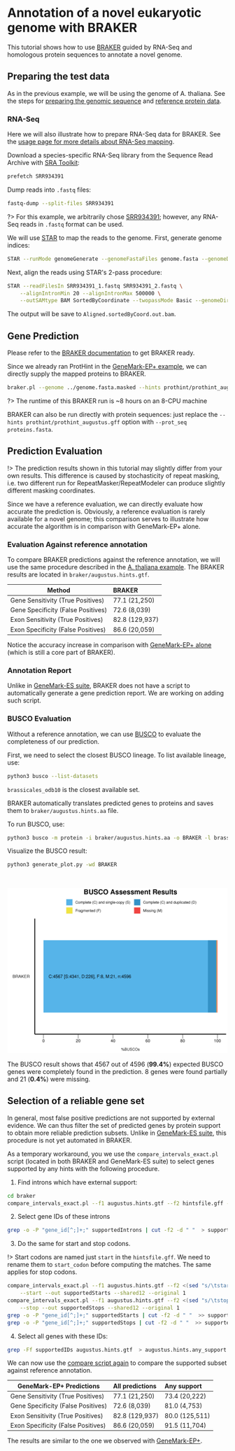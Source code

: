 # Annotation of a novel eukaryotic genome with BRAKER

This tutorial shows how to use [BRAKER](usage/braker.md) guided by RNA-Seq and homologous protein sequences to annotate a novel genome.

## Preparing the test data

As in the previous example, we will be using the genome of A. thaliana. See the steps for [preparing the genomic sequence](examples/novel_genome?id=preparing-the-test-data) and [reference protein data](examples/novel_genome?id=downloading-cross-species-proteins).

### RNA-Seq

Here we will also illustrate how to prepare RNA-Seq data for BRAKER. See the [usage page for more details about RNA-Seq mapping](usage/preparing_rna).

Download a species-specific RNA-Seq library from the Sequence Read Archive with [SRA Toolkit](https://github.com/ncbi/sra-tools):

```bash
prefetch SRR934391
```

Dump reads into `.fastq` files:

```bash
fastq-dump --split-files SRR934391
```

?> For this example, we arbitrarily chose [SRR934391](https://www.ncbi.nlm.nih.gov/sra/?term=SRR934391); however, any RNA-Seq reads in `.fastq` format can be used.

We will use [STAR](https://github.com/alexdobin/STAR) to map the reads to the genome. First, generate genome indices:

```bash
STAR --runMode genomeGenerate --genomeFastaFiles genome.fasta --genomeDir db
```

Next, align the reads using STAR's 2-pass procedure:

```bash
STAR --readFilesIn SRR934391_1.fastq SRR934391_2.fastq \
    --alignIntronMin 20 --alignIntronMax 500000 \
    --outSAMtype BAM SortedByCoordinate --twopassMode Basic --genomeDir db
```

The output will be save to `Aligned.sortedByCoord.out.bam`.

## Gene Prediction

Please refer to the [BRAKER documentation](https://github.com/Gaius-Augustus/BRAKER) to get BRAKER ready.

Since we already ran ProtHint in the [GeneMark-EP+ example](examples/novel_genome?id=predicting-genes-with-genemark-ep), we can directly supply the mapped proteins to BRAKER.

```bash
braker.pl --genome ../genome.fasta.masked --hints prothint/prothint_augustus.gff --bam Aligned.sortedByCoord.out.bam --etpmode --softmasking --cores 16
```

?> The runtime of this BRAKER run is \~8 hours on an 8-CPU machine

BRAKER can also be run directly with protein sequences: just replace the `--hints prothint/prothint_augustus.gff` option with `--prot_seq proteins.fasta`.

## Prediction Evaluation

!> The prediction results shown in this tutorial may slightly differ from your own results. This difference is caused by stochasticity of repeat masking, i.e. two different run for RepeatMasker/RepeatModeler can produce slightly different masking coordinates.

Since we have a reference evaluation, we can directly evaluate how accurate the prediction is. Obviously, a reference evaluation is rarely available for a novel genome; this comparison serves to illustrate how accurate the algorithm is in comparison with GeneMark-EP+ alone.

### Evaluation Against reference annotation

To compare BRAKER predictions against the reference annotation, we will use the same procedure described in the [A. thaliana example](examples/novel_genome?id=evaluation-against-reference-annotation). The BRAKER results are located in `braker/augustus.hints.gtf`.


| Method                             | BRAKER          |
|------------------------------------|:----------------|
| Gene Sensitivity (True Positives)  | 77.1 (21,250)   |
| Gene Specificity (False Positives) | 72.6 (8,039)    |
| Exon Sensitivity (True Positives)  | 82.8 (129,937)  |
| Exon Specificity (False Positives) | 86.6 (20,059)   |

Notice the accuracy increase in comparison with [GeneMark-EP+ alone](examples/novel_genome?id=evaluation-against-reference-annotation) (which is still a core part of BRAKER).

### Annotation Report

Unlike in [GeneMark-ES suite](output/evaluation?id=prediction-report), BRAKER does not have a script to automatically generate a gene prediction report. We are working on adding such script.

### BUSCO Evaluation

Without a reference annotation, we can use [BUSCO](evaluation?id=busco-evaluation) to evaluate the completeness of our prediction.

First, we need to select the closest BUSCO lineage. To list available lineage, use:

```bash
python3 busco --list-datasets
```

`brassicales_odb10` is the closest available set.

BRAKER automatically translates predicted genes to proteins and saves them to `braker/augustus.hints.aa` file.

To run BUSCO, use:

```bash
python3 busco -m protein -i braker/augustus.hints.aa -o BRAKER -l brassicales_odb10 --cpu 8
```

Visualize the BUSCO result:

```bash
python3 generate_plot.py -wd BRAKER
```
<br>

![athal_braker_busco](busco/athal_braker.png ':size=700') 

The BUSCO result shows that 4567 out of 4596 (**99.4%**) expected BUSCO genes were completely found in the prediction. 8 genes were found partially and 21 (**0.4%**) were missing. 

## Selection of a reliable gene set

In general, most false positive predictions are not supported by external evidence. We can thus filter the set of predicted genes by protein support to obtain more reliable prediction subsets. Unlike in [GeneMark-ES suite](output/reliable_subset.md), this procedure is not yet automated in BRAKER.

As a temporary workaround, you we use the `compare_intervals_exact.pl` script (located in both BRAKER and GeneMark-ES suite) to select genes supported by any hints with the following procedure.

1. Find introns which have external support:

```bash
cd braker
compare_intervals_exact.pl --f1 augustus.hints.gtf --f2 hintsfile.gff --intron --out supportedIntrons --shared12 --original 2
```

2. Select gene IDs of these introns

```bash
grep -o -P "gene_id[^;]+;" supportedIntrons | cut -f2 -d " "  > supportedIDs
```

3. Do the same for start and stop codons. 

!> Start codons are named just `start` in the `hintsfile.gff`. We need to rename them to `start_codon` before computing the matches. The same applies for stop codons.

```bash
compare_intervals_exact.pl --f1 augustus.hints.gtf --f2 <(sed "s/\tstart\t/\tstart_codon\t/" hintsfile.gff) \
    --start --out supportedStarts --shared12 --original 1
compare_intervals_exact.pl --f1 augustus.hints.gtf --f2 <(sed "s/\tstop\t/\tstop_codon\t/" hintsfile.gff) \
    --stop --out supportedStops --shared12 --original 1
grep -o -P "gene_id[^;]+;" supportedStarts | cut -f2 -d " "  >> supportedIDs
grep -o -P "gene_id[^;]+;" supportedStops | cut -f2 -d " "  >> supportedIDs
```

4. Select all genes with these IDs:

```bash
grep -Ff supportedIDs augustus.hints.gtf  > augustus.hints.any_support.gtf
```

We can now use the [compare script again](examples/novel_genome?id=evaluation-against-reference-annotation) to compare the supported subset against reference annotation.

| GeneMark-EP+ Predictions           | All predictions | Any support            |
|------------------------------------|:----------------|:-----------------------|
| Gene Sensitivity (True Positives)  | 77.1 (21,250)   | 73.4 (20,222)          |
| Gene Specificity (False Positives) | 72.6 (8,039)    | 81.0 (4,753)           |
| Exon Sensitivity (True Positives)  | 82.8 (129,937)  | 80.0 (125,511)         |
| Exon Specificity (False Positives) | 86.6 (20,059)   | 91.5 (11,704)          |


The results are similar to the one we observed with [GeneMark-EP+](examples/novel_genome?id=selection-of-a-reliable-gene-set).
